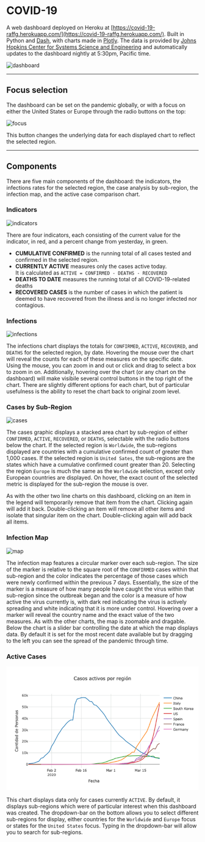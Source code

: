 # COVID-19
A web dashboard deployed on Heroku at [https://covid-19-raffg.herokuapp.com/](https://covid-19-raffg.herokuapp.com/). Built in Python and [Dash](https://dash.plot.ly/), with charts made in [Plotly](https://plot.ly/). The data is provided by [Johns Hopkins Center for Systems Science and Engineering](https://github.com/CSSEGISandData/COVID-19) and automatically updates to the dashboard nightly at 5:30pm, Pacific time.

 ![dashboard](images/ipad_pro.png)

 ---

 ## Focus selection

 The dashboard can be set on the pandemic globally, or with a focus on either the United States or Europe through the radio buttons on the top:

 ![focus](images/focus_select.png)

 This button changes the underlying data for each displayed chart to reflect the selected region.

 ---

 ## Components

There are five main components of the dashboard: the indicators, the infections rates for the selected region, the case analysis by sub-region, the infection map, and the active case comparison chart.

### Indicators

![indicators](images/indicators.png)

There are four indicators, each consisting of the current value for the indicator, in red, and a percent change from yesterday, in green.

- **CUMULATIVE CONFIRMED** is the running total of all cases tested and confirmed in the selected region.
- **CURRENTLY ACTIVE** measures only the cases active today.  
It is calculated as `ACTIVE = CONFIRMED - DEATHS - RECOVERED`
- **DEATHS TO DATE** measures the running total of all COVID-19-related deaths
- **RECOVERED CASES** is the number of cases in which the patient is deemed to have recovered from the illness and is no longer infected nor contagious.

### Infections

![infections](images/infections.png)

The infections chart displays the totals for `CONFIRMED`, `ACTIVE`, `RECOVERED`, and `DEATHS` for the selected region, by date. Hovering the mouse over the chart will reveal the counts for each of these measures on the specific date. Using the mouse, you can zoom in and out or click and drag to select a box to zoom in on. Additionally, hovering over the chart (or any chart on the dashboard) will make visibile several control buttons in the top right of the chart. There are slightly different options for each chart, but of particular usefulness is the ability to reset the chart back to original zoom level.

### Cases by Sub-Region

![cases](images/cases.png)

The cases  graphic displays a stacked area chart by sub-region of either `CONFIRMED`, `ACTIVE`, `RECOVERED`, or `DEATHS`, selectable with the radio buttons below the chart. If the selected region is `Worldwide`, the sub-regions displayed are countries with a cumulative confirmed count of greater than 1,000 cases. If the selected region is `United Sates`, the sub-regions are the states which have a cumulative confirmed count greater than 20. Selecting the region `Europe` is much the same as the `Worldwide` selection, except only European countries are displayed. On hover, the exact count of the selected metric is displayed for the sub-region the mouse is over.

As with the other two line charts on this dashboard, clicking on an item in the legend will temporarily remove that item from the chart. Clicking again will add it back. Double-clicking an item will remove all other items and isolate that singular item on the chart. Double-clicking again will add back all items.

### Infection Map

![map](images/map.png)

The infection map features a circular marker over each sub-region. The size of the marker is relative to the square root of the `CONFIRMED` cases within that sub-region and the color indicates the percentage of those cases which were newly confirmed within the previous 7 days. Essentially, the size of the marker is a measure of how many people have caught the virus within that sub-region since the outbreak began and the color is a measure of how active the virus currently is, with dark red indicating the virus is actively spreading and white indicating that it is more under control. Hovering over a marker will reveal the country name and the exact value of the two measures. As with the other charts, the map is zoomable and dragable. Below the chart is a slider bar controlling the date at which the map displays data. By default it is set for the most recent date available but by dragging to the left you can see the spread of the pandemic through time.

### Active Cases

![active cases](images/active_cases.png)

This chart displays data only for cases currently `ACTIVE`. By default, it displays sub-regions which were of particular interest when this dashboard was created. The dropdown-bar on the bottom allows you to select different sub-regions for display, either countries for the `Worldwide` and `Europe` focus or states for the `United States` focus. Typing in the dropdown-bar will allow you to search for sub-regions.